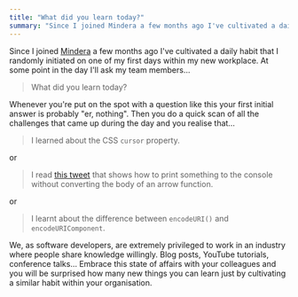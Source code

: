 ```yaml
---
title: "What did you learn today?"
summary: "Since I joined Mindera a few months ago I've cultivated a daily habit — at some point in the day I'll ask my team members…"
---
```


Since I joined [Mindera](https://mindera.com) a few months ago I've cultivated a daily habit that I randomly initiated on one of my first days within my new workplace. At some point in the day I'll ask my team members…

> What did you learn today?

Whenever you're put on the spot with a question like this your first initial answer is probably "er, nothing". Then you do a quick scan of all the challenges that came up during the day and you realise that…

> I learned about the CSS `cursor` property.

or

> I read [this tweet](https://twitter.com/thekitze/status/1029369487685021696) that shows how to print something to the console without converting the body of an arrow function.

or 

> I learnt about the difference between `encodeURI()` and `encodeURIComponent`.

We, as software developers, are extremely privileged to work in an industry where people share knowledge willingly. Blog posts, YouTube tutorials, conference talks… Embrace this state of affairs with your colleagues and you will be surprised how many new things you can learn just by cultivating a similar habit within your organisation.
